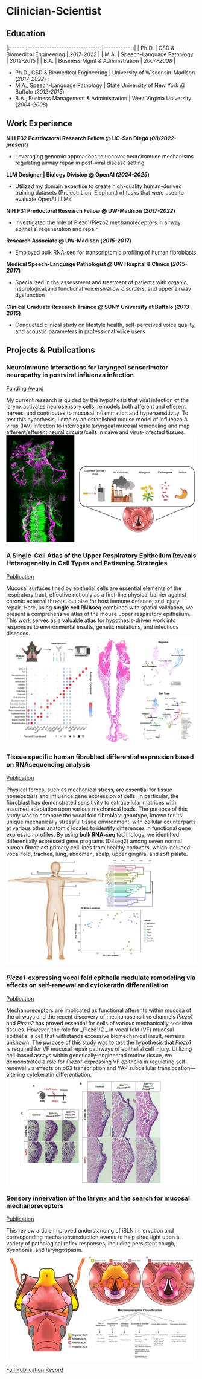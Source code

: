 # Clinician-Scientist

## Education
|:------|:------------------------------:|------------:|
| Ph.D. | CSD & Biomedical Engineering   | _2017-2022_ |
| M.A.  | Speech-Language Pathology      | _2012-2015_ |
| B.A.  | Business Mgmt & Administration | _2004-2008_ |

- Ph.D., CSD & Biomedical Engineering | University of Wisconsin-Madison (_2017-2022_) :
- M.A., Speech-Language Pathology | State University of New York @ Buffalo (_2012-2015_)
- B.A., Business Management & Administration | West Virginia University (_2004-2008_)
  
## Work Experience
**NIH F32 Postdoctoral Research Fellow @ UC-San Diego (_08/2022-present_)**
- Leveraging genomic approaches to uncover neuroimmune mechanisms regulating airway repair in post-viral disease setting

**LLM Designer | Biology Division @ OpenAI (_2024-2025_)**
- Utilized my domain expertise to create high-quality human-derived training datasets (Project: Lion, Elephant) of tasks that were used to evaluate OpenAI LLMs

**NIH F31 Predoctoral Research Fellow @ UW-Madison (_2017-2022_)**
- Investigated the role of Piezo1/Piezo2 mechanoreceptors in airway epithelial regeneration and repair

**Research Associate @ UW-Madison (_2015-2017_)**
- Employed bulk RNA-seq for transcriptomic profiling of human fibroblasts

**Medical Speech-Language Pathologist @ UW Hospital & Clinics (_2015-2017_)**
- Specialized in the assessment and treatment of patients with organic, neurological,and functional voice/swallow disorders, and upper airway dysfunction

**Clinical Graduate Research Trainee @ SUNY University at Buffalo (_2013-2015_)**
- Conducted clinical study on lifestyle health, self-perceived voice quality, and acoustic parameters in professional voice users

## Projects & Publications
### Neuroimmune interactions for laryngeal sensorimotor neuropathy in postviral influenza infection
[Funding Award](https://reporter.nih.gov/search/NzhijxcIoE-2-uPq0CEwkQ/project-details/10922743)

My current research is guided by the hypothesis that viral infection of the larynx activates neurosensory cells, remodels both afferent and efferent nerves, and contributes to mucosal inflammation and hypersensitivity. To test this hypothesis, I employ an established mouse model of influenza A virus (IAV) infection to interrogate laryngeal mucosal remodeling and map afferent/efferent neural circuits/cells in naïve and virus-infected tissues.
![Sensory Nerves & Vasc](assets/img/sensory.jpg)

### A Single-Cell Atlas of the Upper Respiratory Epithelium Reveals Heterogeneity in Cell Types and Patterning Strategies
[Publication](https://www.biorxiv.org/content/10.1101/2025.01.16.633456v1)

Mucosal surfaces lined by epithelial cells are essential elements of the respiratory tract, effective not only as a first-line physical barrier against chronic external threats, but also for host immune defense, and injury repair. Here, using **single cell RNAseq** combined with spatial validation, we present a comprehensive atlas of the mouse upper respiratory epithelium. This work serves as a valuable atlas for hypothesis-driven work into responses to environmental insults, genetic mutations, and infectious diseases.
![Upper Airway Epithelial Cell Populations](assets/img/atlas1.jpg)

### Tissue specific human fibroblast differential expression based on RNAsequencing analysis
[Publication](https://link.springer.com/article/10.1186/s12864-019-5682-5)

Physical forces, such as mechanical stress, are essential for tissue homeostasis and influence gene expression of cells. In particular, the fibroblast has demonstrated sensitivity to extracellular matrices with assumed adaptation upon various mechanical loads. The purpose of this study was to compare the vocal fold fibroblast genotype, known for its unique mechanically stressful tissue environment, with cellular counterparts at various other anatomic locales to identify differences in functional gene expression profiles. By using **bulk RNA-seq** technology, we identified differentially expressed gene programs (DEseq2) among seven normal human fibroblast primary cell lines from healthy cadavers, which included: vocal fold, trachea, lung, abdomen, scalp, upper gingiva, and soft palate.
![Human Fibroblast Gene Profile](assets/img/RNAseq.jpg)

### _Piezo1_-expressing vocal fold epithelia modulate remodeling via effects on self-renewal and cytokeratin differentiation
[Publication](https://link.springer.com/article/10.1007/s00018-022-04622-6)

Mechanoreceptors are implicated as functional afferents within mucosa of the airways and the recent discovery of mechanosensitive channels _Piezo1_ and _Piezo2_ has proved essential for cells of various mechanically sensitive tissues. However, the role for _Piezo1/2 _ in vocal fold (VF) mucosal epithelia, a cell that withstands excessive biomechanical insult, remains unknown. The purpose of this study was to test the hypothesis that _Piezo1_ is required for VF mucosal repair pathways of epithelial cell injury. Utilizing cell-based assays within genetically-engineered murine tissue, we demonstrated a role for _Piezo1_-expressing VF epithelia in regulating self-renewal via effects on _p63_ transcription and YAP subcellular translocation—altering cytokeratin differentiation.
![Piezo1-expressing VF epithelia regulate self-renewal](assets/img/Piezo1.jpg)

### Sensory innervation of the larynx and the search for mucosal mechanoreceptors
[Publication](https://pubs.asha.org/doi/abs/10.1044/2020_JSLHR-20-00350)

This review article improved understanding of iSLN innervation and corresponding mechanotransduction events to help shed light upon a variety of pathological reflex responses, including persistent cough, dysphonia, and laryngospasm.
![iSLN innervation](assets/img/iSLN.jpg)

[Full Publication Record](https://scholar.google.com/citations?user=HBHi-44AAAAJ&hl=en)
